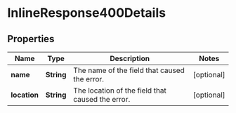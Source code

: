 
# InlineResponse400Details

## Properties
Name | Type | Description | Notes
------------ | ------------- | ------------- | -------------
**name** | **String** | The name of the field that caused the error. |  [optional]
**location** | **String** | The location of the field that caused the error. |  [optional]



